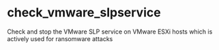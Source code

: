 # check_vmware_slpservice
Check and stop the VMware SLP service on VMware ESXi hosts which is actively used for ransomware attacks
